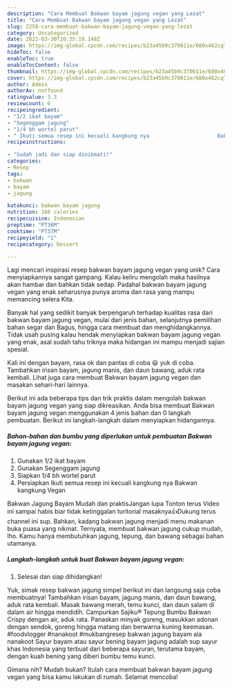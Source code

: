 ```yaml
---
description: "Cara Membuat Bakwan bayam jagung vegan yang Lezat"
title: "Cara Membuat Bakwan bayam jagung vegan yang Lezat"
slug: 2258-cara-membuat-bakwan-bayam-jagung-vegan-yang-lezat
category: Uncategorized
date: 2022-03-30T20:35:19.148Z
image: https://img-global.cpcdn.com/recipes/b23a45b9c370611e/680x482cq70/bakwan-bayam-jagung-vegan-foto-resep-utama.jpg
hideToc: false
enableToc: true
enableTocContent: false
thumbnail: https://img-global.cpcdn.com/recipes/b23a45b9c370611e/680x482cq70/bakwan-bayam-jagung-vegan-foto-resep-utama.jpg
cover: https://img-global.cpcdn.com/recipes/b23a45b9c370611e/680x482cq70/bakwan-bayam-jagung-vegan-foto-resep-utama.jpg
author: Admin
authorAv: notfound
ratingvalue: 3.3
reviewcount: 6
recipeingredient:
- "1/2 ikat bayam"
- "Segenggam jagung"
- "1/4 bh wortel parut"
- " Ikuti semua resep ini kecuali kangkung nya                      Bakwan kangkung Vegan"
recipeinstructions:

- "Sudah jadi dan siap dinikmati!"
categories:
- Resep
tags:
- bakwan
- bayam
- jagung

katakunci: bakwan bayam jagung 
nutrition: 166 calories
recipecuisine: Indonesian
preptime: "PT36M"
cooktime: "PT37M"
recipeyield: "1"
recipecategory: Dessert

---
```





Lagi mencari inspirasi resep bakwan bayam jagung vegan yang unik? Cara menyiapkannya sangat gampang. Kalau keliru mengolah maka hasilnya akan hambar dan bahkan tidak sedap. Padahal bakwan bayam jagung vegan yang enak seharusnya punya aroma dan rasa yang mampu memancing selera Kita.





Banyak hal yang sedikit banyak berpengaruh terhadap kualitas rasa dari bakwan bayam jagung vegan, mulai dari jenis bahan, selanjutnya pemilihan bahan segar dan Bagus, hingga cara membuat dan menghidangkannya. Tidak usah pusing kalau hendak menyiapkan bakwan bayam jagung vegan yang enak,      asal sudah tahu triknya maka hidangan ini mampu menjadi sajian spesial.














Kali ini dengan bayam, rasa ok dan pantas di coba 😃 yuk di coba. Tambahkan irisan bayam, jagung manis, dan daun bawang, aduk rata kembali. Lihat juga cara membuat Bakwan bayam jagung vegan dan masakan sehari-hari lainnya.






Berikut ini ada beberapa tips dan trik praktis dalam mengolah bakwan bayam jagung vegan yang siap dikreasikan. Anda bisa membuat Bakwan bayam jagung vegan menggunakan 4 jenis bahan dan 0 langkah pembuatan. Berikut ini langkah-langkah dalam menyiapkan hidangannya.

<!--inarticleads1-->

##### Bahan-bahan dan bumbu yang diperlukan untuk pembuatan Bakwan bayam jagung vegan:

1. Gunakan 1/2 ikat bayam
1. Gunakan Segenggam jagung
1. Siapkan 1/4 bh wortel parut
1. Persiapkan  Ikuti semua resep ini kecuali kangkung nya                      Bakwan kangkung Vegan


Bakwan Jagung Bayam Mudah dan praktisJangan lupa Tonton terus Video ini sampai habis biar tidak ketinggalan turitorial masaknya👍Dukung terus channel ini sup. Bahkan, kadang bakwan jagung menjadi menu makanan buka puasa yang nikmat. Ternyata, membuat bakwan jagung cukup mudah, lho. Kamu hanya membutuhkan jagung, tepung, dan bawang sebagai bahan utamanya. 

<!--inarticleads2-->

##### Langkah-langkah untuk buat Bakwan bayam jagung vegan:


1. Selesai dan siap dihidangkan!

Yuk, simak resep bakwan jagung simpel berikut ini dan langsung saja coba membuatnya! Tambahkan irisan bayam, jagung manis, dan daun bawang, aduk rata kembali. Masak bawang merah, temu kunci, dan daun salam di dalam air hingga mendidih. Campurkan Sajiku® Tepung Bumbu Bakwan Crispy dengan air, aduk rata. Panaskan minyak goreng, masukkan adonan dengan sendok, goreng hingga matang dan berwarna kuning keemasan. #foodvlogger #nanakoot #mukbangresep bakwan jagung bayam ala nanakoot Sayur bayam atau sayur bening bayam jagung adalah sup sayur khas Indonesia yang terbuat dari beberapa sayuran, terutama bayam, dengan kuah bening yang diberi bumbu temu kunci. 

Gimana nih? Mudah bukan? Itulah cara membuat bakwan bayam jagung vegan yang bisa kamu lakukan di rumah. Selamat mencoba!
